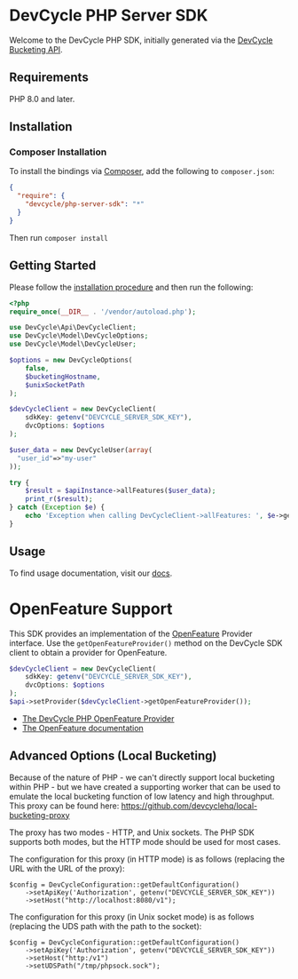 # DevCycle PHP Server SDK

Welcome to the DevCycle PHP SDK, initially generated via the [DevCycle Bucketing API](https://docs.devcycle.com/bucketing-api/#tag/devcycle).

## Requirements

PHP 8.0 and later.

## Installation

### Composer Installation

To install the bindings via [Composer](https://getcomposer.org/), add the following to `composer.json`:

```json
{
  "require": {
    "devcycle/php-server-sdk": "*"
  }
}
```

Then run `composer install`

## Getting Started

Please follow the [installation procedure](#installation--usage) and then run the following:

```php
<?php
require_once(__DIR__ . '/vendor/autoload.php');

use DevCycle\Api\DevCycleClient;
use DevCycle\Model\DevCycleOptions;
use DevCycle\Model\DevCycleUser;

$options = new DevCycleOptions(
    false,
    $bucketingHostname,
    $unixSocketPath
);

$devCycleClient = new DevCycleClient(
    sdkKey: getenv("DEVCYCLE_SERVER_SDK_KEY"),
    dvcOptions: $options
);

$user_data = new DevCycleUser(array(
  "user_id"=>"my-user"
));

try {
    $result = $apiInstance->allFeatures($user_data);
    print_r($result);
} catch (Exception $e) {
    echo 'Exception when calling DevCycleClient->allFeatures: ', $e->getMessage(), PHP_EOL;
}

```



## Usage

To find usage documentation, visit our [docs](https://docs.devcycle.com/docs/sdk/server-side-sdks/php#usage).

# OpenFeature Support

This SDK provides an implementation of the [OpenFeature](https://openfeature.dev/) Provider interface. Use the `getOpenFeatureProvider()` method on the DevCycle SDK client to obtain a provider for OpenFeature.

```php
$devCycleClient = new DevCycleClient(
    sdkKey: getenv("DEVCYCLE_SERVER_SDK_KEY"),
    dvcOptions: $options
);
$api->setProvider($devCycleClient->getOpenFeatureProvider());
```

- [The DevCycle PHP OpenFeature Provider](https://docs.devcycle.com/sdk/server-side-sdks/php/php-openfeature)
- [The OpenFeature documentation](https://openfeature.dev/docs/reference/intro)

## Advanced Options (Local Bucketing)

Because of the nature of PHP - we can't directly support local bucketing within PHP - but we have created a supporting worker that
can be used to emulate the local bucketing function of low latency and high throughput.
This proxy can be found here: https://github.com/devcyclehq/local-bucketing-proxy

The proxy has two modes - HTTP, and Unix sockets. The PHP SDK supports both modes, but the HTTP mode should be used for most cases.

The configuration for this proxy (in HTTP mode) is as follows (replacing the URL with the URL of the proxy):

```
$config = DevCycleConfiguration::getDefaultConfiguration()
    ->setApiKey('Authorization', getenv("DEVCYCLE_SERVER_SDK_KEY"))
    ->setHost("http://localhost:8080/v1");
```

The configuration for this proxy (in Unix socket mode) is as follows (replacing the UDS path with the path to the socket):
```
$config = DevCycleConfiguration::getDefaultConfiguration()
    ->setApiKey('Authorization', getenv("DEVCYCLE_SERVER_SDK_KEY"))
    ->setHost("http:/v1")
    ->setUDSPath("/tmp/phpsock.sock");
```